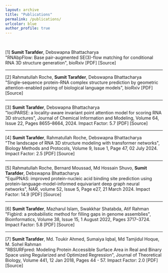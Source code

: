 ```yaml
---
layout: archive
title: "Publications"
permalink: /publications/
urlcolor: blue
author_profile: true
---
```


<style>
    a {
      text-decoration: none; 
    }

    a:hover {
      text-decoration: underline; 
    }
    
</style>

&nbsp;

[1] **Sumit Tarafder**, Debswapna Bhattacharya <br>
    <a href="https://www.biorxiv.org/content/10.1101/2025.01.24.634669v1">"RNAbpFlow: Base pair-augmented SE(3)-flow matching for conditional RNA 3D structure generation"</a>, bioRxiv [[PDF](../files/RNAbpFlow.pdf)] [[Source](https://github.com/Bhattacharya-Lab/RNAbpFlow)]<br>

---

[2] Rahmatullah Roche, **Sumit Tarafder**, Debswapna Bhattacharya <br>
<a href="https://www.biorxiv.org/content/10.1101/2024.07.27.605468v1">"Single-sequence protein-RNA complex structure prediction by geometric attention-enabled pairing of biological language models"</a>, bioRxiv [[PDF](../files/ProRNA.pdf)] [[Source](https://github.com/Bhattacharya-Lab/ProRNA3D-single)]<br>

---

[3] **Sumit Tarafder**, Debswapna Bhattacharya <br>
    <a href="https://pubs.acs.org/doi/10.1021/acs.jcim.4c01621">"lociPARSE: a locality-aware invariant point attention model for scoring RNA 3D structures"</a>, Journal of Chemical Information and Modeling, Volume 64, Issue 22, Pages 8655–8664, 2024. Impact Factor: 5.7 [[PDF](../files/lociPARSE.pdf)] [[Source](https://github.com/Bhattacharya-Lab/lociPARSE)]<br>

---

[4] **Sumit Tarafder**, Rahmatullah Roche,  Debswapna Bhattacharya <br>
<a href="https://doi.org/10.1093/biomethods/bpae047">"The landscape of RNA 3D structure modeling with transformer networks"</a>, Biology Methods and Protocols, Volume 9, Issue 1, Page 47, 02 July 2024.  Impact Factor: 2.5 [[PDF](../files/RNAMark.pdf)] [[Source](https://github.com/Bhattacharya-Lab/RNAmark)]<br>

---

[5] Rahmatullah Roche, Bernard Moussad, Md Hossain Shuvo, **Sumit Tarafder**, Debswapna Bhattacharya <br>
<a href="https://doi.org/10.1093/nar/gkae039">"EquiPNAS: improved protein-nucleic acid binding site prediction using protein-language-model-informed equivariant deep graph neural networks"</a>, NAR, volume 52, Issue 5, Page e27, 21 March 2024.  Impact Factor: 14.9 [[PDF](../files/EquiPNAS.pdf)] [[Source](https://github.com/Bhattacharya-Lab/EquiPNAS)]<br>

---
[6] **Sumit Tarafder**, Mazharul Islam, Swakkhar Shatabda, Atif Rahman <br>
    <a href="https://doi.org/10.1093/bioinformatics/btac404">"Figbird: a probabilistic method for filling gaps in genome assemblies"</a>, Bioinformatics, Volume 38, Issue 15, 1 August 2022, Pages 3717–3724. Impact Factor: 5.8 [[PDF](../files/Figbird.pdf)] [[Source](https://github.com/SumitTarafder/Figbird)]<br>
    
---

[7] **Sumit Tarafder**, Md. Toukir Ahmed, Sumaiya Iqbal, Md Tamjidul Hoque, M. Sohel Rahman <br>
<a href="https://doi.org/10.1016/j.jtbi.2017.12.029">"RBSURFpred: Modeling Protein Accessible Surface Area in Real and Binary Space using Regularized and Optimized Regression"</a>, Journal of Theoretical Biology, Volume 441, 12 Jan 2018, Pages 44 - 57. Impact Factor: 2.0 [[PDF](../files/RBSurfPred.pdf)] [[Source](https://github.com/SumitTarafder/RBSURFpred)]
